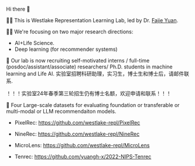 Hi there 👋

🙋‍♀️ This is Westlake Representation Learning Lab, led by Dr. [Fajie Yuan](https://fajieyuan.github.io/). 

👩‍💻 We're focusing on two major research directions: 

- AI+Life Science.
- Deep learning (for recommender systems)


🤗 Our lab is now recruiting self-motivated interns / full-time (posdoc/assistant/associate) researchers/ Ph.D. students in machine learning and Life AI. 实验室招聘科研助理，实习生，博士生和博士后，请邮件联系.

   ！！！实验室24年春季第三轮招生仍有博士名额，欢迎申请和联系！！！

🤗 Four Large-scale datasets for evaluating foundation or transferable or multi-modal or LLM recommendaiton models.

- PixelRec: https://github.com/westlake-repl/PixelRec

- NineRec: https://github.com/westlake-repl/NineRec

- MicroLens: https://github.com/westlake-repl/MicroLens

- Tenrec: https://github.com/yuangh-x/2022-NIPS-Tenrec
